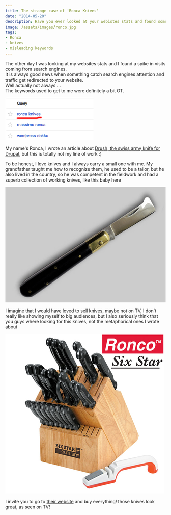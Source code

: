 ```yaml
---
title: The strange case of 'Ronca Knives'
date: "2014-05-20"
description: Have you ever looked at your webistes stats and found something amusing?   
image: /assets/images/ronco.jpg
tags:
- Ronca
- knives
- misleading keywords
---
```


The other day I was looking at my websites stats and I found a spike in visits coming from search engines.   
It is always good news when something catch search engines attention and traffic get redirected to your website.  
Well actually not always ...   
The keywords used to get to me were definitely a bit OT.  

![Ronca Knives](/assets/images/ronca-knives-stats.png)  

My name's Ronca, I wrote an article about [Drush, the swiss army knife for Drupal](/2014/05/14/writing-custom-commands-for-drush-the-drupal-swiss-army-knife.html), but this is totally not my line of work :)  
  
To be honest, I love knives and I always carry a small one with me. 
My grandfather taught me how to recognize them, he used to be a tailor, but he also lived in the country, so he was competent in the fieldwork and had a superb collection of working knives, like this baby here

![graft knife](/assets/images/coltello-da-innesto-6.png)

I imagine that I would have loved to sell knives, maybe not on TV, I don't really like showing myself to big audiences, but I also seriously think that you guys where looking for this knives, not the metaphorical ones I wrote about

![ronco knives](/assets/images/44356.jpg)

I invite you to go to [their website](https://www.roncocutlery.com/) and buy everything! those knives look great, as seen on TV!

